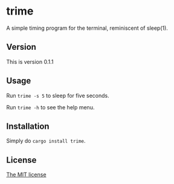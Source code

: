 # trime

A simple timing program for the terminal, reminiscent of sleep(1).

## Version

This is version 0.1.1

## Usage

Run `trime -s 5` to sleep for five seconds.

Run `trime -h` to see the help menu.

## Installation

Simply do `cargo install trime`.

## License

[The MIT license](https://mit-license.org)

